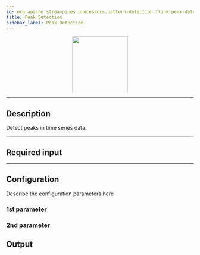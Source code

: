 ```yaml
---
id: org.apache.streampipes.processors.pattern-detection.flink.peak-detection
title: Peak Detection
sidebar_label: Peak Detection
---
```


<!--
  ~ Licensed to the Apache Software Foundation (ASF) under one or more
  ~ contributor license agreements.  See the NOTICE file distributed with
  ~ this work for additional information regarding copyright ownership.
  ~ The ASF licenses this file to You under the Apache License, Version 2.0
  ~ (the "License"); you may not use this file except in compliance with
  ~ the License.  You may obtain a copy of the License at
  ~
  ~    http://www.apache.org/licenses/LICENSE-2.0
  ~
  ~ Unless required by applicable law or agreed to in writing, software
  ~ distributed under the License is distributed on an "AS IS" BASIS,
  ~ WITHOUT WARRANTIES OR CONDITIONS OF ANY KIND, either express or implied.
  ~ See the License for the specific language governing permissions and
  ~ limitations under the License.
  ~
  -->



<p align="center"> 
    <img src="/docs/img/pipeline-elements/org.apache.streampipes.processors.pattern-detection.flink.peak-detection/icon.png" width="150px;" class="pe-image-documentation"/>
</p>

***

## Description

Detect peaks in time series data.

***

## Required input


***

## Configuration

Describe the configuration parameters here

### 1st parameter


### 2nd parameter

## Output
